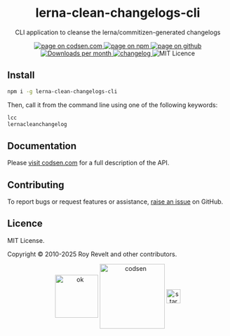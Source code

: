 <h1 align="center">lerna-clean-changelogs-cli</h1>

<p align="center">CLI application to cleanse the lerna/commitizen-generated changelogs</p>

<p align="center">
  <a href="https://codsen.com/os/lerna-clean-changelogs-cli" rel="nofollow noreferrer noopener">
    <img src="https://img.shields.io/badge/-codsen-blue?style=flat-square" alt="page on codsen.com">
  </a>
  <a href="https://www.npmjs.com/package/lerna-clean-changelogs-cli" rel="nofollow noreferrer noopener">
    <img src="https://img.shields.io/badge/-npm-blue?style=flat-square" alt="page on npm">
  </a>
  <a href="https://github.com/codsen/codsen/tree/main/packages/lerna-clean-changelogs-cli" rel="nofollow noreferrer noopener">
    <img src="https://img.shields.io/badge/-github-blue?style=flat-square" alt="page on github">
  </a>
  <a href="https://npmcharts.com/compare/lerna-clean-changelogs-cli?interval=30" rel="nofollow noreferrer noopener" target="_blank">
    <img src="https://img.shields.io/npm/dm/lerna-clean-changelogs-cli.svg?style=flat-square" alt="Downloads per month">
  </a>
  <a href="https://codsen.com/os/lerna-clean-changelogs-cli/changelog" rel="nofollow noreferrer noopener">
    <img src="https://img.shields.io/badge/changelog-here-brightgreen?style=flat-square" alt="changelog">
  </a>
  <img src="https://img.shields.io/badge/licence-MIT-brightgreen.svg?style=flat-square" alt="MIT Licence">
</p>

## Install

```bash
npm i -g lerna-clean-changelogs-cli
```

Then, call it from the command line using one of the following keywords:

```bash
lcc
lernacleanchangelog
```

## Documentation

Please [visit codsen.com](https://codsen.com/os/lerna-clean-changelogs-cli/) for a full description of the API.

## Contributing

To report bugs or request features or assistance, [raise an issue](https://github.com/codsen/codsen/issues/new/choose) on GitHub.

## Licence

MIT License.

Copyright © 2010-2025 Roy Revelt and other contributors.

<p align="center"><img src="https://codsen.com/images/png-codsen-ok.png" width="98" alt="ok" align="center"> <img src="https://codsen.com/images/png-codsen-1.png" width="148" alt="codsen" align="center"> <img src="https://codsen.com/images/png-codsen-star-small.png" width="32" alt="star" align="center"></p>
